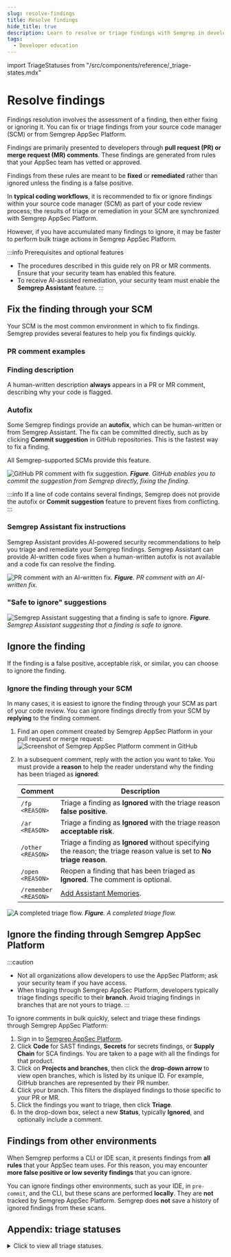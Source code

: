 ```yaml
---
slug: resolve-findings
title: Resolve findings
hide_title: true
description: Learn to resolve or triage findings with Semgrep in developer-native interfaces.
tags:
  - Developer education
---
```


import TriageStatuses from "/src/components/reference/_triage-states.mdx"

# Resolve findings

Findings resolution involves the assessment of a finding, then either fixing or ignoring it. You can fix or triage findings from your source code manager (SCM) or from Semgrep AppSec Platform.

Findings are primarily presented to developers through **pull request (PR) or merge request (MR) comments**. These findings are generated from rules that your AppSec team has vetted or approved. 

Findings from these rules are meant to be **fixed** or **remediated** rather than ignored unless the finding is a false positive.

In **typical coding workflows**, it is recommended to fix or ignore findings within your source code manager (SCM) as part of your code review process; the results of triage or remediation in your SCM are synchronized with Semgrep AppSec Platform.

However, if you have accumulated many findings to ignore, it may be faster to perform bulk triage actions in Semgrep AppSec Platform.

:::info Prerequisites and optional features
- The procedures described in this guide rely on PR or MR comments. Ensure that your security team has enabled this feature.
- To receive AI-assisted remediation, your security team must enable the **Semgrep Assistant** feature.
:::

<!--
Many factors affect whether or not a finding should be fixed: whether it is a true or false positive, if the fix can be applied within deadlines, if the finding is easily exploitable, the degree of the finding's severity, and so on.

Here are some of the most common Semgrep rule attributes used to quickly assess findings:

- **Severity**. Prioritize fixing critical and high severity findings.
- **Confidence**. Higher confidence rules indicate a higher chance of true positives. 
- **Exploit prediction scoring system (EPSS) score**. For SCA findings, higher EPSS scores should be fixed.
- **Reachability**. Prioritize updating dependencies or refactoring code to patch reachable dependency vulnerabilities.
-->

## Fix the finding through your SCM

Your SCM is the most common environment in which to fix findings. Semgrep provides several features to help you fix findings quickly.

### PR comment examples


### Finding description

A human-written description **always** appears in a PR or MR comment, describing why your code is flagged.

### Autofix

Some Semgrep findings provide an **autofix**, which can be human-written or from Semgrep Assistant. The fix can be committed directly, such as by clicking **Commit suggestion** in GitHub repositories. This is the fastest way to fix a finding. 

All Semgrep-supported SCMs provide this feature.

![GitHub PR comment with fix suggestion.](/img/pr-comment-autofix.png#md-width)
_**Figure**. GitHub enables you to commit the suggestion from Semgrep directly, fixing the finding._

:::info
If a line of code contains several findings, Semgrep does not provide the autofix or **Commit suggestion** feature to prevent fixes from conflicting.
:::

### Semgrep Assistant fix instructions

Semgrep Assistant provides AI-powered security recommendations to help you triage and remediate your Semgrep findings. Semgrep Assistant can provide AI-written code fixes when a human-written autofix is not available and a code fix can resolve the finding.

![PR comment with an AI-written fix.](/img/comment-with-ai-fix.png#md-width)
_**Figure**. PR comment with an AI-written fix._

### "Safe to ignore" suggestions

![Semgrep Assistant suggesting that a finding is safe to ignore.](/img/ai-assessment-tp-fp.png#md-width)
_**Figure**. Semgrep Assistant suggesting that a finding is safe to ignore._

## Ignore the finding

If the finding is a false positive, acceptable risk, or similar, you can choose to ignore the finding.

### Ignore the finding through your SCM

In many cases, it is easiest to ignore the finding through your SCM as part of your code review. You can ignore findings directly from your SCM by **replying** to the finding comment. 

1. Find an open comment created by Semgrep AppSec Platform in your pull request or merge request:
    ![Screenshot of Semgrep AppSec Platform comment in GitHub](/img/semgrep-app-comment-github-beta.png#md-width)
2. In a subsequent comment, reply with the action you want to take. You must provide a **reason** to help the reader understand why the finding has been triaged as **ignored**:

    | Comment | Description |
    | - | - |
    | <code>/fp <span className="placeholder">&lt;REASON&gt;</span></code> | Triage a finding as **Ignored** with the triage reason **false positive**. |
    | <code>/ar <span className="placeholder">&lt;REASON&gt;</span></code> | Triage a finding as **Ignored** with the triage reason **acceptable risk**. |
    | <code>/other <span className="placeholder">&lt;REASON&gt;</span></code> | Triage a finding as **Ignored** without specifying the reason; the triage reason value is set to **No triage reason**. |
    | <code>/open <span className="placeholder">&lt;REASON&gt;</span></code> | Reopen a finding that has been triaged as **Ignored**. The comment is optional. |
    | <code>/remember <span className="placeholder">&lt;REASON&gt;</span></code> | [Add Assistant Memories](/semgrep-assistant/getting-started#add-memories-beta). |

![A completed triage flow.](/img/pr-comment-triage-response.png#md-width)
_**Figure**. A completed triage flow._

## Ignore the finding through Semgrep AppSec Platform

:::caution
- Not all organizations allow developers to use the AppSec Platform; ask your security team if you have access.
- When triaging through Semgrep AppSec Platform, developers typically triage findings specific to their **branch**. Avoid triaging findings in branches that are not yours to triage.
:::

To ignore comments in bulk quickly, select and triage these findings through Semgrep AppSec Platform:

1. Sign in to [<i class="fas fa-external-link fa-xs"></i> Semgrep AppSec Platform](https://semgrep.dev/login).
1. Click **Code** for SAST findings, **Secrets** for secrets findings, or **Supply Chain** for SCA findings. You are taken to a page with all the findings for that product.
1. Click on **Projects and branches**, then click the **<i class="fa-solid fa-chevron-down"></i> drop-down arrow** to view open branches, which is listed by its unique ID. For example, GitHub branches are represented by their PR number.
1. Click your branch. This filters the displayed findings to those specific to your PR or MR.
1. Click the findings you want to triage, then click **Triage**.
1. In the drop-down box, select a new **Status**, typically **Ignored**, and optionally include a comment.

## Findings from other environments

When Semgrep performs a CLI or IDE scan, it presents findings from **all rules** that your AppSec team uses. For this reason, you may encounter **more false positive or low severity findings** that you can ignore.

You can ignore findings other environments, such as your IDE, in `pre-commit`, and the CLI, but these scans are performed **locally**. They are **not** tracked by Semgrep AppSec Platform. Semgrep does **not** save a history of ignored findings from these scans.

## Appendix: triage statuses


<details>
<summary>Click to view all triage statuses.</summary>

<TriageStatuses />

</details>
